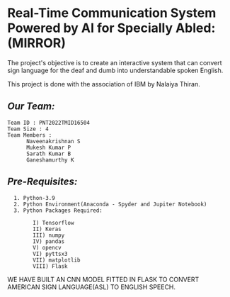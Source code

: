 # **Real-Time Communication System Powered by AI for Specially Abled:(MIRROR)**

  The project's objective is to create an interactive system that can convert sign language for the deaf and dumb into understandable spoken English.
  
  This project is done with the association of IBM by Nalaiya Thiran.
  
## _Our Team:_
    
    Team ID : PNT2022TMID16504
    Team Size : 4
    Team Members : 
          Naveenakrishnan S
          Mukesh Kumar P
          Sarath Kumar B
          Ganeshamurthy K
          
  
  
## _Pre-Requisites:_

      1. Python-3.9
      2. Python Environment(Anaconda - Spyder and Jupiter Notebook)
      3. Python Packages Required:
            
            I) Tensorflow
            II) Keras
            III) numpy
            IV) pandas
            V) opencv
            VI) pyttsx3
            VII) matplotlib
            VIII) Flask

WE HAVE BUILT AN CNN MODEL FITTED IN FLASK TO CONVERT AMERICAN SIGN LANGUAGE(ASL) TO ENGLISH SPEECH.

